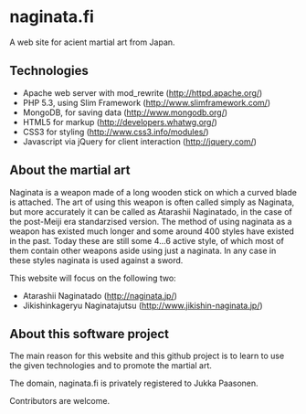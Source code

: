 naginata.fi
===========
A web site for acient martial art from Japan.

Technologies
-------------
 * Apache web server with mod_rewrite (http://httpd.apache.org/)
 * PHP 5.3, using Slim Framework (http://www.slimframework.com/)
 * MongoDB, for saving data (http://www.mongodb.org/)
 * HTML5 for markup (http://developers.whatwg.org/)
 * CSS3 for styling (http://www.css3.info/modules/)
 * Javascript via jQuery for client interaction (http://jquery.com/)
 
About the martial art
---------------------
Naginata is a weapon made of a long wooden stick on which a curved blade is attached.
The art of using this weapon is often called simply as Naginata, but more accurately
it can be called as Atarashii Naginatado, in the case of the post-Meiji era standarzised 
version.
The method of using naginata as a weapon has existed much longer and some around 400 styles
have existed in the past.
Today these are still some 4...6 active style, of which most of them contain other weapons
aside using just a naginata. In any case in these styles naginata is used against a sword.

This website will focus on the following two:
 * Atarashii Naginatado (http://naginata.jp/)
 * Jikishinkageryu Naginatajutsu (http://www.jikishin-naginata.jp/)

About this software project
---------------------------
The main reason for this website and this github project is to learn to use the given
technologies and to promote the martial art.

The domain, naginata.fi is privately registered to Jukka Paasonen.

Contributors are welcome.
